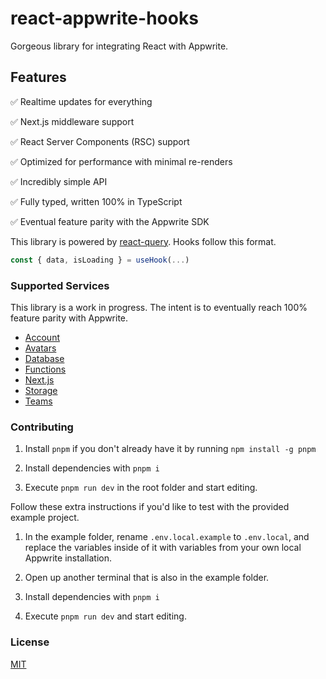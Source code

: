 # react-appwrite-hooks

Gorgeous library for integrating React with Appwrite.

## Features

✅ Realtime updates for everything

✅ Next.js middleware support

✅ React Server Components (RSC) support

✅ Optimized for performance with minimal re-renders

✅ Incredibly simple API

✅ Fully typed, written 100% in TypeScript

✅ Eventual feature parity with the Appwrite SDK

This library is powered by [react-query](https://tanstack.com/query/latest).
Hooks follow this format.

```typescript
const { data, isLoading } = useHook(...)
```

### Supported Services

This library is a work in progress. The intent is to eventually reach 100% feature parity with Appwrite.

- [Account](/src/account)
- [Avatars](/src/avatars)
- [Database](/src/database)
- [Functions](/src/functions)
- [Next.js](/src/next)
- [Storage](/src/storage)
- [Teams](/src/teams)

### Contributing

1. Install `pnpm` if you don't already have it by running `npm install -g pnpm`

2. Install dependencies with `pnpm i`

3. Execute `pnpm run dev` in the root folder and start editing.

Follow these extra instructions if you'd like to test with the provided example
project.

1. In the example folder, rename `.env.local.example` to `.env.local`, and
   replace the variables inside of it with variables from your own local
   Appwrite installation.

2. Open up another terminal that is also in the example folder.

3. Install dependencies with `pnpm i`

4. Execute `pnpm run dev` and start editing.

### License

[MIT](/LICENSE)
